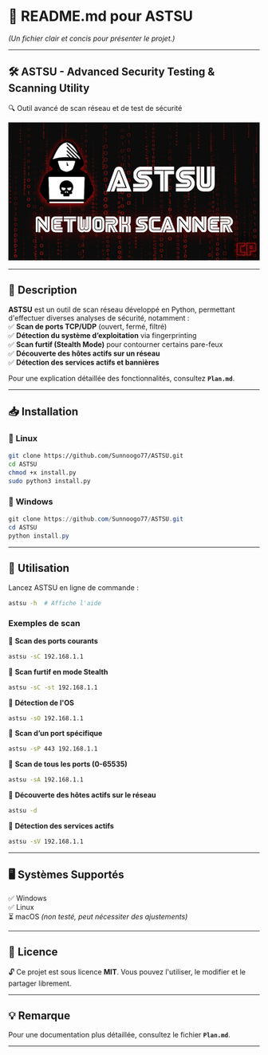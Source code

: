 # **📌 README.md pour ASTSU**  
*(Un fichier clair et concis pour présenter le projet.)*  

---

## **🛠 ASTSU - Advanced Security Testing & Scanning Utility**  
🔍 Outil avancé de scan réseau et de test de sécurité  

![ASTSU Logo](.img/ASTSU_bg.jpg)  

---

## **📖 Description**  
**ASTSU** est un outil de scan réseau développé en Python, permettant d'effectuer diverses analyses de sécurité, notamment :  
✅ **Scan de ports TCP/UDP** (ouvert, fermé, filtré)  
✅ **Détection du système d’exploitation** via fingerprinting  
✅ **Scan furtif (Stealth Mode)** pour contourner certains pare-feux  
✅ **Découverte des hôtes actifs sur un réseau**  
✅ **Détection des services actifs et bannières**  

Pour une explication détaillée des fonctionnalités, consultez **`Plan.md`**.  

---

## **📥 Installation**  

### 🔹 **Linux**  
```bash
git clone https://github.com/Sunnoogo77/ASTSU.git
cd ASTSU
chmod +x install.py
sudo python3 install.py
```

### 🔹 **Windows**  
```powershell
git clone https://github.com/Sunnoogo77/ASTSU.git
cd ASTSU
python install.py
```

---

## **🚀 Utilisation**  
Lancez ASTSU en ligne de commande :  
```bash
astsu -h  # Affiche l'aide
```

### **Exemples de scan**  
🔹 **Scan des ports courants**  
```bash
astsu -sC 192.168.1.1
```

🔹 **Scan furtif en mode Stealth**  
```bash
astsu -sC -st 192.168.1.1
```

🔹 **Détection de l'OS**  
```bash
astsu -sO 192.168.1.1
```

🔹 **Scan d’un port spécifique**  
```bash
astsu -sP 443 192.168.1.1
```

🔹 **Scan de tous les ports (0-65535)**  
```bash
astsu -sA 192.168.1.1
```

🔹 **Découverte des hôtes actifs sur le réseau**  
```bash
astsu -d
```

🔹 **Détection des services actifs**  
```bash
astsu -sV 192.168.1.1
```

---

## **🖥️ Systèmes Supportés**  
✅ Windows  
✅ Linux  
⏳ macOS *(non testé, peut nécessiter des ajustements)*  

---

## **📜 Licence**  
🔓 Ce projet est sous licence **MIT**. Vous pouvez l'utiliser, le modifier et le partager librement.  

---

## **💡 Remarque**  
Pour une documentation plus détaillée, consultez le fichier **`Plan.md`**.  

---
  
